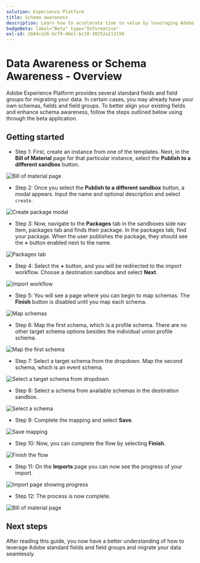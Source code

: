 ```yaml
---
solution: Experience Platform
title: Schema awareness
description: Learn how to accelerate time to value by leveraging Adobe standard fields and field groups
badgeBeta: label="Beta" type="Informative"
exl-id: 2604ce26-bcf9-46e1-bc10-30252a113159
---
```


# Data Awareness or Schema Awareness - Overview

Adobe Experience Platform provides several standard fields and field groups for migrating your data. In certain cases, you may already have your own schemas, fields and field groups. To better align your existing fields and enhance schema awareness, follow the steps outlined below using through the beta application.

## Getting started

* Step 1: First, create an instance from one of the templates. Next, in the **Bill of Material** page for that particular instance, select the **Publish to a different sandbox** button.

![Bill of material page](/help/use-case-playbooks/assets/playbooks/data-awareness/bill-of-material.png)

* Step 2: Once you select the **Publish to a different sandbox** button, a modal appears. Input the name and optional description and select `create`.

![Create package modal](/help/use-case-playbooks/assets/playbooks/data-awareness/create-package-modal.png)

* Step 3: Now, navigate to the **Packages** tab in the sandboxes side nav item, packages tab and finds their package. In the packages tab, find your package. When the user publishes the package, they should see the **+** button enabled next to the name.

![Packages tab](/help/use-case-playbooks/assets/playbooks/data-awareness/packages.png)

* Step 4: Select the **+** button, and you will be redirected to the import workflow. Choose a destination sandbox and select **Next**.

![Import workflow](/help/use-case-playbooks/assets/playbooks/data-awareness/import-package-import-settings.png)

* Step 5: You will see a page where you can begin to map schemas. The **Finish** button is disabled until you map each schema.

![Map schemas](/help/use-case-playbooks/assets/playbooks/data-awareness/import-package-view-dependencies.png)

* Step 6: Map the first schema, which is a profile schema. There are no other target schema options besides the individual union profile schema.

![Map the first schema](/help/use-case-playbooks/assets/playbooks/data-awareness/map-to-existing-fields.png)

* Step 7: Select a target schema from the dropdown. Map the second schema, which is an event schema.

![Select a target schema from dropdown](/help/use-case-playbooks/assets/playbooks/data-awareness/map-to-event-schema.png)

* Step 8: Select a schema from available schemas in the destination sandbox.

![Select a schema](/help/use-case-playbooks/assets/playbooks/data-awareness/map-to-available-schemas.png)

* Step 9: Complete the mapping and select **Save**.

![Save mapping](/help/use-case-playbooks/assets/playbooks/data-awareness/map-to-existing-modal.png)

* Step 10: Now, you can complete the flow by selecting **Finish**.

![Finish the flow](/help/use-case-playbooks/assets/playbooks/data-awareness/complete-flow.png)

* Step 11: On the **Imports** page you can now see the progress of your import.

![Import page showing progress](/help/use-case-playbooks/assets/playbooks/data-awareness/import-progress.png)

* Step 12: The process is now complete.

![Bill of material page](/help/use-case-playbooks/assets/playbooks/data-awareness/packages.png)

## Next steps

After reading this guide, you now have a better understanding of how to leverage Adobe standard fields and field groups and migrate your data seamlessly.